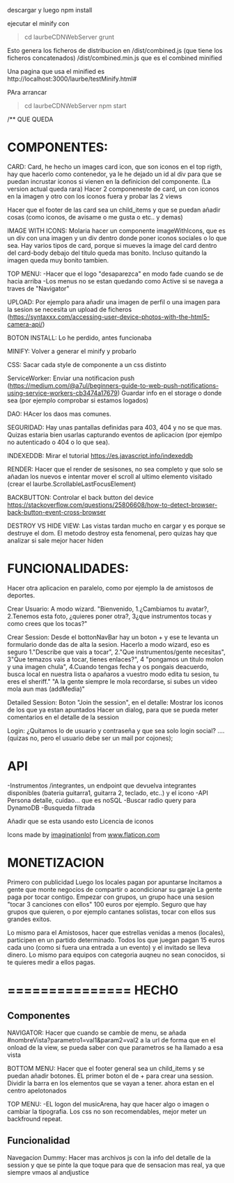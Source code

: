 descargar y luego 
npm install

ejecutar el minify con 

> cd laurbeCDNWebServer
> grunt

Esto genera los ficheros de distribucion en 
/dist/combined.js (que tiene los ficheros concatenados)
/dist/combined.min.js que es el combined minified

Una pagina que usa el minified es http://localhost:3000/laurbe/testMinify.html#

PAra arrancar
> cd laurbeCDNWebServer
> npm start


/**
 QUE QUEDA


COMPONENTES:
=================
CARD:
Card, he hecho un images card icon, que son iconos en el top rigth, hay que hacerlo como contenedor, ya le he dejado un id
al div para que se puedan incrustar iconos si vienen en la definicion del componente. (La version actual queda rara)
Hacer 2 componeneste de card, un con iconos en la imagen y otro con los iconos fuera y probar las 2 views

Hacer que el footer de las card sea un child_items y que se puedan añadir cosas (como iconos, de avisame o me gusta o etc..  y demas)

IMAGE WITH ICONS:
Molaria hacer un componente imageWithIcons, que es un div con una imagen y un div dentro donde poner iconos sociales o lo que sea.
Hay varios tipos de card, porque si mueves la image del card dentro del card-body debajo del titulo
queda mas bonito. Incluso quitando la imagen queda muy bonito tambien.

TOP MENU:
-Hacer que el logo "desaparezca" en modo fade cuando se de hacia arriba
-Los menus no se estan quedando como Active si se navega a traves de "Navigator"


UPLOAD: 
Por ejemplo para añadir una imagen de perfil o una imagen para la sesion se necesita un upload de ficheros (https://syntaxxx.com/accessing-user-device-photos-with-the-html5-camera-api/)

BOTON INSTALL:
Lo he perdido, antes funcionaba

MINIFY:
Volver a generar el minify y probarlo

CSS:
Sacar cada style de componente a un css distinto

ServiceWorker:
Enviar una notificacion push (https://medium.com/@a7ul/beginners-guide-to-web-push-notifications-using-service-workers-cb3474a17679)
Guardar info en el storage o donde sea (por ejemplo comprobar si estamos logados)

DAO:
HAcer los daos mas comunes. 

SEGURIDAD:
Hay unas pantallas definidas para 403, 404 y no se que mas. Quizas estaria bien usarlas capturando eventos
de aplicacion (por ejemlpo no autenticado o 404 o lo que sea).

INDEXEDDB:
Mirar el tutorial https://es.javascript.info/indexeddb

RENDER:
Hacer que el render de sesisones, no sea completo y que solo se añadan los nuevos e intentar mover el 
scroll al ultimo elemento visitado (crear el laurbe.ScrollableLastFocusElement)

BACKBUTTON:
Controlar el back button del device https://stackoverflow.com/questions/25806608/how-to-detect-browser-back-button-event-cross-browser

DESTROY VS HIDE VIEW:
Las vistas tardan mucho en cargar y es porque se destruye el dom.
El metodo destroy esta fenomenal, pero quizas hay que analizar si sale mejor hacer hiden


FUNCIONALIDADES:
====================
Hacer otra aplicacion en paralelo, como por ejemplo la de amistosos de deportes.



Crear Usuario:
A modo wizard.
"Bienvenido, 1.¿Cambiamos tu avatar?, 2.Tenemos esta foto, ¿quieres poner otra?, 3¿que instrumentos tocas y como crees que los tocas?"

Crear Session:
Desde el bottonNavBar hay un boton + y ese te levanta un formulario donde das de alta la sesion.
Hacerlo a modo wizard, eso es seguro
1."Describe que vais a tocar", 2."Que instrumentos/gente necesitas", 3"Que temazos vais a tocar, tienes enlaces?",  4 "pongamos un titulo molon y una imagen chula", 4.Cuando tengas fecha y os pongais deacuerdo, busca local en nuestra lista o apañaros a vuestro modo edita tu sesion, tu eres el sheriff."  "A la gente siempre le mola recordarse, si subes un video mola aun mas (addMedia)" 


Detailed Session:
Boton "Join the session", en el detalle:
Mostrar los iconos de los que ya estan apuntados
Hacer un dialog, para que se pueda meter comentarios en el detalle de la session

Login:
¿Quitamos lo de usuario y contraseña y que sea solo login social? .... (quizas no, pero el usuario debe ser un mail por cojones);



API 
============
-Instrumentos /integrantes, un endpoint que devuelva integrantes disponibles (bateria guitarra1, guitarra 2, teclado, etc..) y el icono 
-API Persona detalle, cuidao... que es noSQL
-Buscar radio query para DynamoDB
-Busqueda filtrada


Añadir que se esta usando esto Licencia de iconos
<div>Icons made by <a href="https://www.flaticon.com/authors/imaginationlol" title="imaginationlol">imaginationlol</a> from <a href="https://www.flaticon.com/" title="Flaticon">www.flaticon.com</a></div>


MONETIZACION
===============
Primero con publicidad
Luego los locales pagan por apuntarse
Incitamos a gente que monte negocios de compartir o acondicionar su garaje
La gente paga por tocar contigo. Empezar con grupos, un grupo hace una sesion "tocar 3 canciones con ellos" 100 euros por ejemplo.
Seguro que hay grupos que quieren, o por ejemplo cantanes solistas, tocar con ellos sus grandes exitos.

Lo mismo para el Amistosos, hacer que estrellas venidas a menos (locales), participen en un partido determinado.
Todos los que juegan pagan 15 euros cada uno (como si fuera una entrada a un evento) y el invitado se lleva dinero.
Lo mismo para equipos con categoria auqneu no sean conocidos, si te quieres medir a ellos pagas.



===============
HECHO
==============
Componentes
-----------
NAVIGATOR:
Hacer que cuando se cambie de menu, se añada #nombreVista?parametro1=val1&param2=val2 a la url
de forma que en el onload de la view, se pueda saber con que parametros se ha llamado a esa vista

BOTTOM MENU:
Hacer que el footer general sea un child_items y se puedan añadir botones. EL primer boton el de + para crear una session.
Dividir la barra en los elementos que se vayan a tener. ahora estan en el centro apelotonados

TOP MENU:
-EL logon del musicArena, hay que hacer algo o imagen o cambiar la tipografia. Los css no son recomendables, mejor meter un backfround repeat.

Funcionalidad
--------------
Navegacion Dummy:
Hacer mas archivos js con la info del detalle de la session y que se pinte la que toque para que de sensacion mas real, ya que siempre vmaos al andjustice
